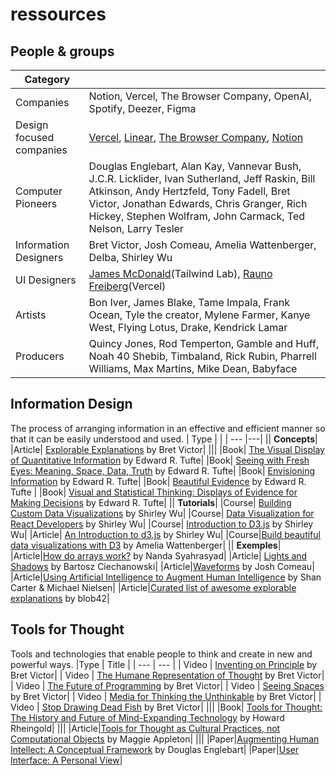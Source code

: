 # ressources

## People & groups
|Category||
|---|---|
|Companies|Notion, Vercel, The Browser Company, OpenAI, Spotify, Deezer, Figma|
|Design focused companies|[Vercel](https://vercel.com/?gad=1), [Linear](https://linear.app/), [The Browser Company](https://thebrowser.company/), [Notion](https://www.notion.so/product)|
|Computer Pioneers|Douglas Englebart, Alan Kay, Vannevar Bush, J.C.R. Licklider, Ivan Sutherland, Jeff Raskin, Bill Atkinson, Andy Hertzfeld, Tony Fadell, Bret Victor, Jonathan Edwards, Chris Granger, Rich Hickey, Stephen Wolfram, John Carmack, Ted Nelson, Larry Tesler|
|Information Designers|Bret Victor, Josh Comeau, Amelia Wattenberger, Delba, Shirley Wu|
|UI Designers|[James McDonald](https://twitter.com/jamesm)(Tailwind Lab), [Rauno Freiberg](https://rauno.me/craft/nextjs)(Vercel)|
|Artists|Bon Iver, James Blake, Tame Impala, Frank Ocean, Tyle the creator, Mylene Farmer, Kanye West, Flying Lotus, Drake, Kendrick Lamar|
|Producers|Quincy Jones, Rod Temperton, Gamble and Huff, Noah 40 Shebib, Timbaland, Rick Rubin, Pharrell Williams, Max Martins, Mike Dean, Babyface|

## Information Design
The process of arranging information in an effective and efficient manner so that it can be easily understood and used.
| Type |   |
| --- |---|
|| <b>Concepts</b>|
|Article| [Explorable Explanations](http://worrydream.com/ExplorableExplanations/) by Bret Victor|
|||
|Book|  [The Visual Display of Quantitative Information](https://www.amazon.com/Visual-Display-Quantitative-Information/dp/0961392142/) by Edward R. Tufte|
|Book| [Seeing with Fresh Eyes: Meaning, Space, Data, Truth](https://www.amazon.com/Seeing-Fresh-Eyes-Meaning-Space/dp/1930824009) by Edward R. Tufte|
|Book| [Envisioning Information](https://www.amazon.com/Envisioning-Information-Edward-R-Tufte/dp/0961392118) by Edward R. Tufte|
|Book| [Beautiful Evidence](https://www.amazon.com/Beautiful-Evidence-Edward-R-Tufte/dp/0961392177) by Edward R. Tufte |
|Book| [Visual and Statistical Thinking: Displays of Evidence for Making Decisions](https://www.amazon.com/Visual-Statistical-Thinking-Displays-Decisions/dp/0961392134) by Edward R. Tufte|
|| <b>Tutorials</b>|
|Course|  [Building Custom Data Visualizations](https://frontendmasters.com/courses/d3-js-custom-charts/) by Shirley Wu|
|Course|  [Data Visualization for React Developers](https://frontendmasters.com/courses/d3-js-react/) by Shirley Wu|
|Course|  [Introduction to D3.js](https://frontendmasters.com/courses/d3/) by Shirley Wu|
|Article| [An Introduction to d3.js](https://shirleywu.studio/d3intro/) by Shirley Wu|
|Course|[Build beautiful data visualizations with D3](https://www.newline.co/fullstack-d3) by Amelia Wattenberger|
|| <b>Exemples</b>|
|Article|[How do arrays work?](https://nan-archive.vercel.app/how-arrays-work) by Nanda Syahrasyad|
|Article| [Lights and Shadows](https://ciechanow.ski/lights-and-shadows/) by Bartosz Ciechanowski|
|Article|[Waveforms](https://pudding.cool/2018/02/waveforms/) by Josh Comeau|
|Article|[Using Artificial Intelligence to Augment Human Intelligence](https://distill.pub/2017/aia/) by Shan Carter & Michael Nielsen|
|Article|[Curated list of awesome explorable explanations](https://github.com/blob42/awesome-explorables) by blob42|

## Tools for Thought
Tools and technologies that enable people to think and create in new and powerful ways.
|Type | Title |
| --- | --- |
| Video | [Inventing on Principle](https://www.youtube.com/watch?v=PUv66718DII) by Bret Victor|
| Video | [The Humane Representation of Thought](https://www.youtube.com/watch?v=agOdP2Bmieg) by Bret Victor|
| Video | [The Future of Programming](https://www.youtube.com/watch?v=8pTEmbeENF4) by Bret Victor|
| Video | [Seeing Spaces](https://www.youtube.com/watch?v=klTjiXjqHrQ) by Bret Victor|
| Video | [Media for Thinking the Unthinkable](https://www.youtube.com/watch?v=oUaOucZRlmE) by Bret Victor|
| Video | [Stop Drawing Dead Fish](https://www.youtube.com/watch?v=ZfytHvgHybA&t) by Bret Victor|
|||
|Book| [Tools for Thought: The History and Future of Mind-Expanding Technology](https://www.amazon.com/Tools-Thought-History-Mind-Expanding-Technology/dp/0262681153) by Howard Rheingold|
|||
|Article|[Tools for Thought as Cultural Practices, not Computational Objects](https://maggieappleton.com/tools-for-thought) by Maggie Appleton|
|||
|Paper|[Augmenting Human Intellect: A Conceptual Framework](https://www.dougengelbart.org/content/view/138) by Douglas Englebart|
|Paper|[User Interface: A Personal View](http://worrydream.com/refs/Kay%20-%20User%20Interface,%20a%20Personal%20View.pdf)|

